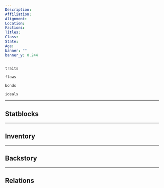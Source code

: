 ```yaml
---
Description: 
Affiliation: 
Alignment: 
Location: 
Factions: 
Titles: 
Class: 
State: 
Age: 
banner: ""
banner_y: 0.244
---
```


```ad-Tr
traits
```

```ad-fw
flaws
```

```ad-Bd
bonds
```

```ad-idl
ideals
```
--- 
## Statblocks

___
## Inventory

---
## Backstory


___
## Relations



